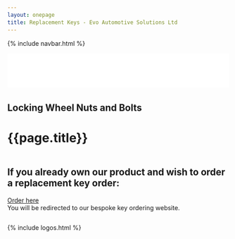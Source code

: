 ```yaml
---
layout: onepage
title: Replacement Keys - Evo Automotive Solutions Ltd
---
```

{% include navbar.html %}

<section class="has-text-white has-background-black evoheader  full-width">
  <div class="header-logo is-centered">
    <a href="/"><img class="is-centered" src="/assets/evo_logo_sm.png"  alt="Evo Automotive Solutions Ltd logo"></a><br>
    <h2 class="title is-5 has-text-centered has-text-white">Locking Wheel Nuts and Bolts</h2>
  </div>
</section>
<h1 class="is-sr-only">{{page.title}}</h1>
<main class="content">
    
  <section class="section">
      <div class="container">
          <div class="is-vcentered columns is-multiline">
              <div class="column is-12 mx-auto has-text-centered">
                  <h2 class="mt-6 mb-4 title is-size-4 is-spaced">If you already own our product and wish to order a replacement key order:</h2>
                  <p><a class="button is-black my-5" href="https://www.evoautomotive.com" title="Order replacement keys from the EvoAutomotive.com website">Order here</a><br> You will be redirected to our bespoke key ordering website.</p>
              </div>
          </div>
      </div>
  </section>

{% include logos.html %}
  
</main>
